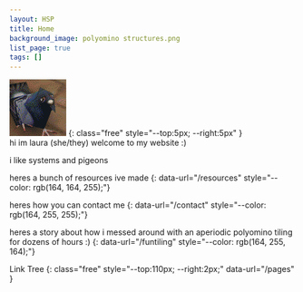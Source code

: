 ```yaml
---
layout: HSP
title: Home
background_image: polyomino structures.png
list_page: true
tags: []
---
```


<img src="/resources/images/poly pigeon.png">
{: class="free" style="--top:5px; --right:5px" }

<div class="free" markdown="1" style="--top: 10px; --left:20px;">
hi im laura (she/they) welcome to my website :)

i like systems and pigeons

heres a bunch of resources ive made
{: data-url="/resources" style="--color: rgb(164, 164, 255);"}

heres how you can contact me
{: data-url="/contact" style="--color: rgb(164, 255, 255);"}

heres a story about how i messed around with an aperiodic polyomino tiling for dozens of hours :)
{: data-url="/funtiling" style="--color: rgb(164, 255, 164);"}
</div>

Link Tree
{: class="free" style="--top:110px; --right:2px;" data-url="/pages" }
